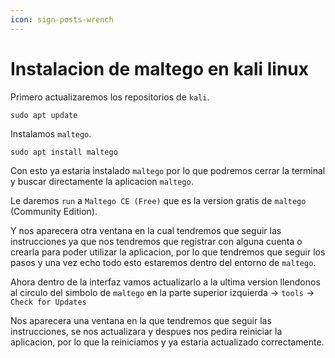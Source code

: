 ```yaml
---
icon: sign-posts-wrench
---
```


# Instalacion de maltego en kali linux

Primero actualizaremos los repositorios de `kali`.

```shell
sudo apt update
```

Instalamos `maltego`.

```shell
sudo apt install maltego
```

Con esto ya estaria instalado `maltego` por lo que podremos cerrar la terminal y buscar directamente la aplicacion `maltego`.

Le daremos `run` a `Maltego CE (Free)` que es la version gratis de `maltego` (Community Edition).

Y nos aparecera otra ventana en la cual tendremos que seguir las instrucciones ya que nos tendremos que registrar con alguna cuenta o crearla para poder utilizar la aplicacion, por lo que tendremos que seguir los pasos y una vez echo todo esto estaremos dentro del entorno de `maltego`.

Ahora dentro de la interfaz vamos actualizarlo a la ultima version llendonos al circulo del simbolo de `maltego` en la parte superior izquierda -> `tools` -> `Check for Updates`

Nos aparecera una ventana en la que tendremos que seguir las instrucciones, se nos actualizara y despues nos pedira reiniciar la aplicacion, por lo que la reiniciamos y ya estaria actualizado correctamente.
